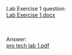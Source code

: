 Lab Exercise 1 question: <br/>
[Lab Exercise 1.docx](https://github.com/chauyingjia/Year-1_sem-1/files/13875780/Lab.Exercise.1.docx)

<br/><br/>
Answer: <br/>
[pro tech lab 1.pdf](https://github.com/chauyingjia/Year-1_sem-1/files/13875832/pro.tech.lab.1.pdf)



